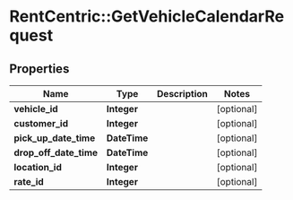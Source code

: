 # RentCentric::GetVehicleCalendarRequest

## Properties
Name | Type | Description | Notes
------------ | ------------- | ------------- | -------------
**vehicle_id** | **Integer** |  | [optional] 
**customer_id** | **Integer** |  | [optional] 
**pick_up_date_time** | **DateTime** |  | [optional] 
**drop_off_date_time** | **DateTime** |  | [optional] 
**location_id** | **Integer** |  | [optional] 
**rate_id** | **Integer** |  | [optional] 


